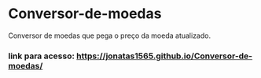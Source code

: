 # Conversor-de-moedas
Conversor de moedas que pega o preço da moeda atualizado.

### link para acesso: https://jonatas1565.github.io/Conversor-de-moedas/
